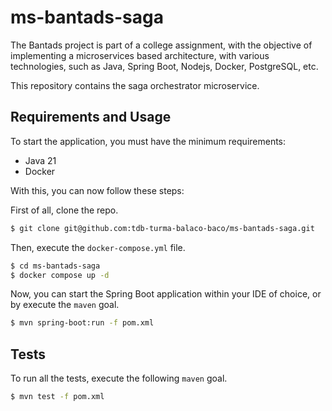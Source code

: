 # ms-bantads-saga

The Bantads project is part of a college assignment, with the objective of implementing
a microservices based architecture, with various technologies, such as
Java, Spring Boot, Nodejs, Docker, PostgreSQL, etc.

This repository contains the saga orchestrator microservice.

## Requirements and Usage

To start the application, you must have the minimum requirements:

- Java 21
- Docker

With this, you can now follow these steps:

First of all, clone the repo.
```bash
$ git clone git@github.com:tdb-turma-balaco-baco/ms-bantads-saga.git
```

Then, execute the `docker-compose.yml` file.
```bash
$ cd ms-bantads-saga
$ docker compose up -d
```

Now, you can start the Spring Boot application within your IDE of choice, or
by execute the `maven` goal.
```bash
$ mvn spring-boot:run -f pom.xml
```

## Tests

To run all the tests, execute the following `maven` goal.
```bash
$ mvn test -f pom.xml
```
